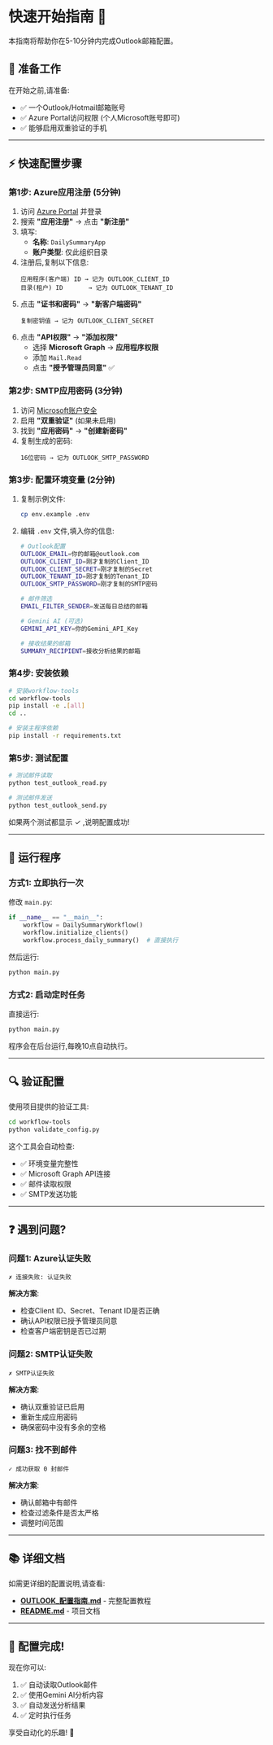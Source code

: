 # 快速开始指南 🚀

本指南将帮助你在5-10分钟内完成Outlook邮箱配置。

## 📝 准备工作

在开始之前,请准备:

- ✅ 一个Outlook/Hotmail邮箱账号
- ✅ Azure Portal访问权限 (个人Microsoft账号即可)
- ✅ 能够启用双重验证的手机

---

## ⚡ 快速配置步骤

### 第1步: Azure应用注册 (5分钟)

1. 访问 [Azure Portal](https://portal.azure.com/) 并登录
2. 搜索 **"应用注册"** → 点击 **"新注册"**
3. 填写:
   - **名称**: `DailySummaryApp`
   - **账户类型**: 仅此组织目录
4. 注册后,复制以下信息:
   ```
   应用程序(客户端) ID → 记为 OUTLOOK_CLIENT_ID
   目录(租户) ID       → 记为 OUTLOOK_TENANT_ID
   ```
5. 点击 **"证书和密码"** → **"新客户端密码"**
   ```
   复制密钥值 → 记为 OUTLOOK_CLIENT_SECRET
   ```
6. 点击 **"API权限"** → **"添加权限"**
   - 选择 **Microsoft Graph** → **应用程序权限**
   - 添加 `Mail.Read`
   - 点击 **"授予管理员同意"** ✅

### 第2步: SMTP应用密码 (3分钟)

1. 访问 [Microsoft账户安全](https://account.microsoft.com/security)
2. 启用 **"双重验证"** (如果未启用)
3. 找到 **"应用密码"** → **"创建新密码"**
4. 复制生成的密码:
   ```
   16位密码 → 记为 OUTLOOK_SMTP_PASSWORD
   ```

### 第3步: 配置环境变量 (2分钟)

1. 复制示例文件:
   ```bash
   cp env.example .env
   ```

2. 编辑 `.env` 文件,填入你的信息:
   ```bash
   # Outlook配置
   OUTLOOK_EMAIL=你的邮箱@outlook.com
   OUTLOOK_CLIENT_ID=刚才复制的Client_ID
   OUTLOOK_CLIENT_SECRET=刚才复制的Secret
   OUTLOOK_TENANT_ID=刚才复制的Tenant_ID
   OUTLOOK_SMTP_PASSWORD=刚才复制的SMTP密码
   
   # 邮件筛选
   EMAIL_FILTER_SENDER=发送每日总结的邮箱
   
   # Gemini AI (可选)
   GEMINI_API_KEY=你的Gemini_API_Key
   
   # 接收结果的邮箱
   SUMMARY_RECIPIENT=接收分析结果的邮箱
   ```

### 第4步: 安装依赖

```bash
# 安装workflow-tools
cd workflow-tools
pip install -e .[all]
cd ..

# 安装主程序依赖
pip install -r requirements.txt
```

### 第5步: 测试配置

```bash
# 测试邮件读取
python test_outlook_read.py

# 测试邮件发送
python test_outlook_send.py
```

如果两个测试都显示 ✓ ,说明配置成功!

---

## 🎯 运行程序

### 方式1: 立即执行一次

修改 `main.py`:

```python
if __name__ == "__main__":
    workflow = DailySummaryWorkflow()
    workflow.initialize_clients()
    workflow.process_daily_summary()  # 直接执行
```

然后运行:

```bash
python main.py
```

### 方式2: 启动定时任务

直接运行:

```bash
python main.py
```

程序会在后台运行,每晚10点自动执行。

---

## 🔍 验证配置

使用项目提供的验证工具:

```bash
cd workflow-tools
python validate_config.py
```

这个工具会自动检查:
- ✅ 环境变量完整性
- ✅ Microsoft Graph API连接
- ✅ 邮件读取权限
- ✅ SMTP发送功能

---

## ❓ 遇到问题?

### 问题1: Azure认证失败

```
✗ 连接失败: 认证失败
```

**解决方案**:
- 检查Client ID、Secret、Tenant ID是否正确
- 确认API权限已授予管理员同意
- 检查客户端密钥是否已过期

### 问题2: SMTP认证失败

```
✗ SMTP认证失败
```

**解决方案**:
- 确认双重验证已启用
- 重新生成应用密码
- 确保密码中没有多余的空格

### 问题3: 找不到邮件

```
✓ 成功获取 0 封邮件
```

**解决方案**:
- 确认邮箱中有邮件
- 检查过滤条件是否太严格
- 调整时间范围

---

## 📚 详细文档

如需更详细的配置说明,请查看:

- **[OUTLOOK_配置指南.md](./OUTLOOK_配置指南.md)** - 完整配置教程
- **[README.md](./README.md)** - 项目文档

---

## 🎉 配置完成!

现在你可以:

1. ✅ 自动读取Outlook邮件
2. ✅ 使用Gemini AI分析内容
3. ✅ 自动发送分析结果
4. ✅ 定时执行任务

享受自动化的乐趣! 🎊

